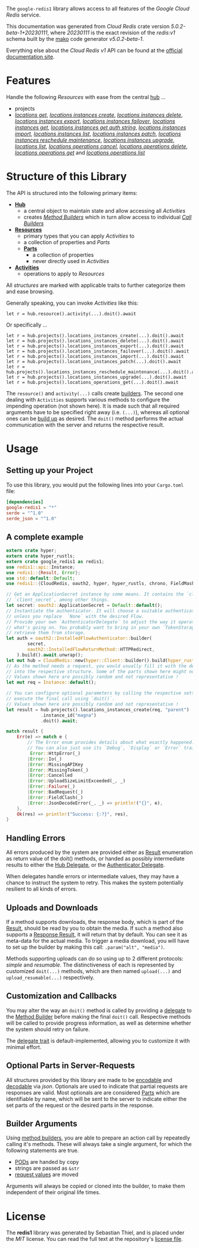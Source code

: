 <!---
DO NOT EDIT !
This file was generated automatically from 'src/generator/templates/api/README.md.mako'
DO NOT EDIT !
-->
The `google-redis1` library allows access to all features of the *Google Cloud Redis* service.

This documentation was generated from *Cloud Redis* crate version *5.0.2-beta-1+20230111*, where *20230111* is the exact revision of the *redis:v1* schema built by the [mako](http://www.makotemplates.org/) code generator *v5.0.2-beta-1*.

Everything else about the *Cloud Redis* *v1* API can be found at the
[official documentation site](https://cloud.google.com/memorystore/docs/redis/).
# Features

Handle the following *Resources* with ease from the central [hub](https://docs.rs/google-redis1/5.0.2-beta-1+20230111/google_redis1/CloudRedis) ... 

* projects
 * [*locations get*](https://docs.rs/google-redis1/5.0.2-beta-1+20230111/google_redis1/api::ProjectLocationGetCall), [*locations instances create*](https://docs.rs/google-redis1/5.0.2-beta-1+20230111/google_redis1/api::ProjectLocationInstanceCreateCall), [*locations instances delete*](https://docs.rs/google-redis1/5.0.2-beta-1+20230111/google_redis1/api::ProjectLocationInstanceDeleteCall), [*locations instances export*](https://docs.rs/google-redis1/5.0.2-beta-1+20230111/google_redis1/api::ProjectLocationInstanceExportCall), [*locations instances failover*](https://docs.rs/google-redis1/5.0.2-beta-1+20230111/google_redis1/api::ProjectLocationInstanceFailoverCall), [*locations instances get*](https://docs.rs/google-redis1/5.0.2-beta-1+20230111/google_redis1/api::ProjectLocationInstanceGetCall), [*locations instances get auth string*](https://docs.rs/google-redis1/5.0.2-beta-1+20230111/google_redis1/api::ProjectLocationInstanceGetAuthStringCall), [*locations instances import*](https://docs.rs/google-redis1/5.0.2-beta-1+20230111/google_redis1/api::ProjectLocationInstanceImportCall), [*locations instances list*](https://docs.rs/google-redis1/5.0.2-beta-1+20230111/google_redis1/api::ProjectLocationInstanceListCall), [*locations instances patch*](https://docs.rs/google-redis1/5.0.2-beta-1+20230111/google_redis1/api::ProjectLocationInstancePatchCall), [*locations instances reschedule maintenance*](https://docs.rs/google-redis1/5.0.2-beta-1+20230111/google_redis1/api::ProjectLocationInstanceRescheduleMaintenanceCall), [*locations instances upgrade*](https://docs.rs/google-redis1/5.0.2-beta-1+20230111/google_redis1/api::ProjectLocationInstanceUpgradeCall), [*locations list*](https://docs.rs/google-redis1/5.0.2-beta-1+20230111/google_redis1/api::ProjectLocationListCall), [*locations operations cancel*](https://docs.rs/google-redis1/5.0.2-beta-1+20230111/google_redis1/api::ProjectLocationOperationCancelCall), [*locations operations delete*](https://docs.rs/google-redis1/5.0.2-beta-1+20230111/google_redis1/api::ProjectLocationOperationDeleteCall), [*locations operations get*](https://docs.rs/google-redis1/5.0.2-beta-1+20230111/google_redis1/api::ProjectLocationOperationGetCall) and [*locations operations list*](https://docs.rs/google-redis1/5.0.2-beta-1+20230111/google_redis1/api::ProjectLocationOperationListCall)




# Structure of this Library

The API is structured into the following primary items:

* **[Hub](https://docs.rs/google-redis1/5.0.2-beta-1+20230111/google_redis1/CloudRedis)**
    * a central object to maintain state and allow accessing all *Activities*
    * creates [*Method Builders*](https://docs.rs/google-redis1/5.0.2-beta-1+20230111/google_redis1/client::MethodsBuilder) which in turn
      allow access to individual [*Call Builders*](https://docs.rs/google-redis1/5.0.2-beta-1+20230111/google_redis1/client::CallBuilder)
* **[Resources](https://docs.rs/google-redis1/5.0.2-beta-1+20230111/google_redis1/client::Resource)**
    * primary types that you can apply *Activities* to
    * a collection of properties and *Parts*
    * **[Parts](https://docs.rs/google-redis1/5.0.2-beta-1+20230111/google_redis1/client::Part)**
        * a collection of properties
        * never directly used in *Activities*
* **[Activities](https://docs.rs/google-redis1/5.0.2-beta-1+20230111/google_redis1/client::CallBuilder)**
    * operations to apply to *Resources*

All *structures* are marked with applicable traits to further categorize them and ease browsing.

Generally speaking, you can invoke *Activities* like this:

```Rust,ignore
let r = hub.resource().activity(...).doit().await
```

Or specifically ...

```ignore
let r = hub.projects().locations_instances_create(...).doit().await
let r = hub.projects().locations_instances_delete(...).doit().await
let r = hub.projects().locations_instances_export(...).doit().await
let r = hub.projects().locations_instances_failover(...).doit().await
let r = hub.projects().locations_instances_import(...).doit().await
let r = hub.projects().locations_instances_patch(...).doit().await
let r = hub.projects().locations_instances_reschedule_maintenance(...).doit().await
let r = hub.projects().locations_instances_upgrade(...).doit().await
let r = hub.projects().locations_operations_get(...).doit().await
```

The `resource()` and `activity(...)` calls create [builders][builder-pattern]. The second one dealing with `Activities` 
supports various methods to configure the impending operation (not shown here). It is made such that all required arguments have to be 
specified right away (i.e. `(...)`), whereas all optional ones can be [build up][builder-pattern] as desired.
The `doit()` method performs the actual communication with the server and returns the respective result.

# Usage

## Setting up your Project

To use this library, you would put the following lines into your `Cargo.toml` file:

```toml
[dependencies]
google-redis1 = "*"
serde = "^1.0"
serde_json = "^1.0"
```

## A complete example

```Rust
extern crate hyper;
extern crate hyper_rustls;
extern crate google_redis1 as redis1;
use redis1::api::Instance;
use redis1::{Result, Error};
use std::default::Default;
use redis1::{CloudRedis, oauth2, hyper, hyper_rustls, chrono, FieldMask};

// Get an ApplicationSecret instance by some means. It contains the `client_id` and 
// `client_secret`, among other things.
let secret: oauth2::ApplicationSecret = Default::default();
// Instantiate the authenticator. It will choose a suitable authentication flow for you, 
// unless you replace  `None` with the desired Flow.
// Provide your own `AuthenticatorDelegate` to adjust the way it operates and get feedback about 
// what's going on. You probably want to bring in your own `TokenStorage` to persist tokens and
// retrieve them from storage.
let auth = oauth2::InstalledFlowAuthenticator::builder(
        secret,
        oauth2::InstalledFlowReturnMethod::HTTPRedirect,
    ).build().await.unwrap();
let mut hub = CloudRedis::new(hyper::Client::builder().build(hyper_rustls::HttpsConnectorBuilder::new().with_native_roots().https_or_http().enable_http1().enable_http2().build()), auth);
// As the method needs a request, you would usually fill it with the desired information
// into the respective structure. Some of the parts shown here might not be applicable !
// Values shown here are possibly random and not representative !
let mut req = Instance::default();

// You can configure optional parameters by calling the respective setters at will, and
// execute the final call using `doit()`.
// Values shown here are possibly random and not representative !
let result = hub.projects().locations_instances_create(req, "parent")
             .instance_id("magna")
             .doit().await;

match result {
    Err(e) => match e {
        // The Error enum provides details about what exactly happened.
        // You can also just use its `Debug`, `Display` or `Error` traits
         Error::HttpError(_)
        |Error::Io(_)
        |Error::MissingAPIKey
        |Error::MissingToken(_)
        |Error::Cancelled
        |Error::UploadSizeLimitExceeded(_, _)
        |Error::Failure(_)
        |Error::BadRequest(_)
        |Error::FieldClash(_)
        |Error::JsonDecodeError(_, _) => println!("{}", e),
    },
    Ok(res) => println!("Success: {:?}", res),
}

```
## Handling Errors

All errors produced by the system are provided either as [Result](https://docs.rs/google-redis1/5.0.2-beta-1+20230111/google_redis1/client::Result) enumeration as return value of
the doit() methods, or handed as possibly intermediate results to either the 
[Hub Delegate](https://docs.rs/google-redis1/5.0.2-beta-1+20230111/google_redis1/client::Delegate), or the [Authenticator Delegate](https://docs.rs/yup-oauth2/*/yup_oauth2/trait.AuthenticatorDelegate.html).

When delegates handle errors or intermediate values, they may have a chance to instruct the system to retry. This 
makes the system potentially resilient to all kinds of errors.

## Uploads and Downloads
If a method supports downloads, the response body, which is part of the [Result](https://docs.rs/google-redis1/5.0.2-beta-1+20230111/google_redis1/client::Result), should be
read by you to obtain the media.
If such a method also supports a [Response Result](https://docs.rs/google-redis1/5.0.2-beta-1+20230111/google_redis1/client::ResponseResult), it will return that by default.
You can see it as meta-data for the actual media. To trigger a media download, you will have to set up the builder by making
this call: `.param("alt", "media")`.

Methods supporting uploads can do so using up to 2 different protocols: 
*simple* and *resumable*. The distinctiveness of each is represented by customized 
`doit(...)` methods, which are then named `upload(...)` and `upload_resumable(...)` respectively.

## Customization and Callbacks

You may alter the way an `doit()` method is called by providing a [delegate](https://docs.rs/google-redis1/5.0.2-beta-1+20230111/google_redis1/client::Delegate) to the 
[Method Builder](https://docs.rs/google-redis1/5.0.2-beta-1+20230111/google_redis1/client::CallBuilder) before making the final `doit()` call. 
Respective methods will be called to provide progress information, as well as determine whether the system should 
retry on failure.

The [delegate trait](https://docs.rs/google-redis1/5.0.2-beta-1+20230111/google_redis1/client::Delegate) is default-implemented, allowing you to customize it with minimal effort.

## Optional Parts in Server-Requests

All structures provided by this library are made to be [encodable](https://docs.rs/google-redis1/5.0.2-beta-1+20230111/google_redis1/client::RequestValue) and 
[decodable](https://docs.rs/google-redis1/5.0.2-beta-1+20230111/google_redis1/client::ResponseResult) via *json*. Optionals are used to indicate that partial requests are responses 
are valid.
Most optionals are are considered [Parts](https://docs.rs/google-redis1/5.0.2-beta-1+20230111/google_redis1/client::Part) which are identifiable by name, which will be sent to 
the server to indicate either the set parts of the request or the desired parts in the response.

## Builder Arguments

Using [method builders](https://docs.rs/google-redis1/5.0.2-beta-1+20230111/google_redis1/client::CallBuilder), you are able to prepare an action call by repeatedly calling it's methods.
These will always take a single argument, for which the following statements are true.

* [PODs][wiki-pod] are handed by copy
* strings are passed as `&str`
* [request values](https://docs.rs/google-redis1/5.0.2-beta-1+20230111/google_redis1/client::RequestValue) are moved

Arguments will always be copied or cloned into the builder, to make them independent of their original life times.

[wiki-pod]: http://en.wikipedia.org/wiki/Plain_old_data_structure
[builder-pattern]: http://en.wikipedia.org/wiki/Builder_pattern
[google-go-api]: https://github.com/google/google-api-go-client

# License
The **redis1** library was generated by Sebastian Thiel, and is placed 
under the *MIT* license.
You can read the full text at the repository's [license file][repo-license].

[repo-license]: https://github.com/Byron/google-apis-rsblob/main/LICENSE.md


